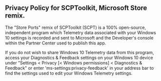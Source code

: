##  Privacy Policy for SCPToolkit, Microsoft Store remix.
The "Store Ports" remix of SCPToolkit (SCPT) is a 100% open-source, independent program which Telemetry data associated with your Windows 10 settings is recorded and sent to Microsoft and the Developer's console within the Partner Center used to publish this app.

If you do not wish to share Windows 10 Telemetry data from this program, access your Diagnostics & Feedback settings on your Windows 10 device under "Settings < Privacy [< Windows permissions] < Diagnostics & Feedback" or enter 'ms-settings:privacy-feedback' in your address bar to find the settings used to edit your Windows Telemetry settings.